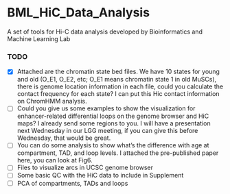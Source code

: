 # BML_HiC_Data_Analysis
A set of tools for Hi-C data analysis developed by Bioinformatics and Machine Learning Lab


### TODO
- [x] Attached are the chromatin state bed files. We have 10 states for young and old (O_E1, O_E2, etc; O_E1 means chromatin state 1 in old MuSCs), there is genome location information in each file, could you calculate the contact frequency for each state?  I can put this Hic contact information on ChromHMM analysis.
- [ ] Could you give us some examples to show the visualization for enhancer-related differential loops on the genome browser and HiC maps? I already send some regions to you. I will have a presentation next Wednesday in our LGG meeting, if you can give this before Wednesday, that would be great.
- [ ] You can do some analysis to show what’s the difference with age at compartment, TAD, and loop levels.  I attached the pre-published paper here, you can look at Fig6.
- [ ] Files to visualize arcs in UCSC genome browser
- [ ] Some basic QC with the HiC data to include in Supplement
- [ ] PCA of compartments, TADs and loops